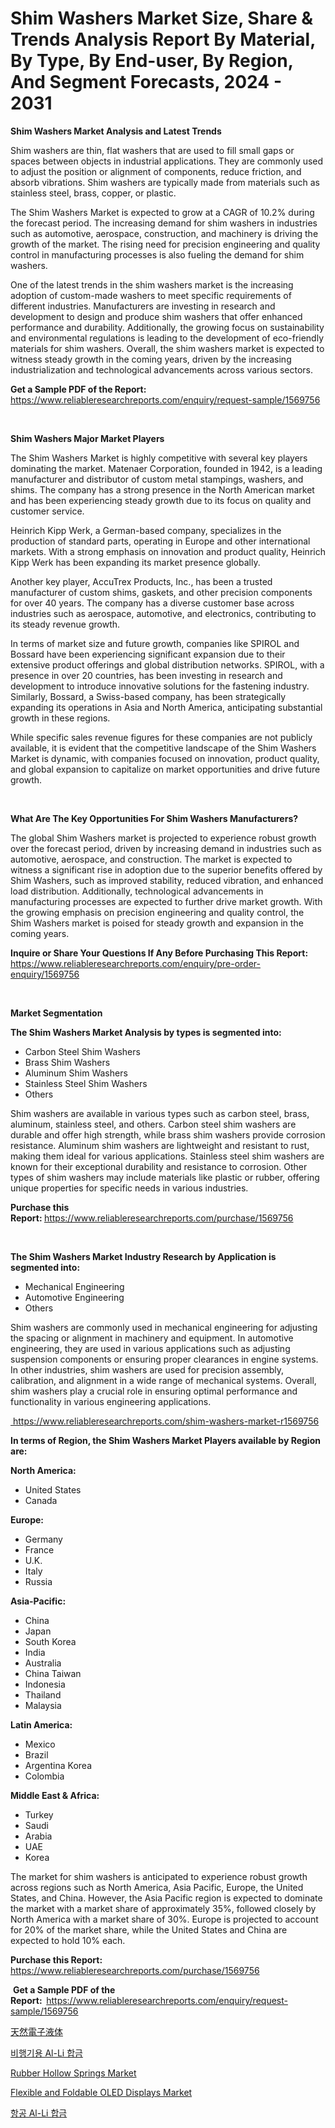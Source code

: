 <p><h1>Shim Washers Market Size, Share & Trends Analysis Report By Material, By Type, By End-user, By Region, And Segment Forecasts, 2024 - 2031</h1></p><p><strong>Shim Washers Market Analysis and Latest Trends</strong></p>
<p><p>Shim washers are thin, flat washers that are used to fill small gaps or spaces between objects in industrial applications. They are commonly used to adjust the position or alignment of components, reduce friction, and absorb vibrations. Shim washers are typically made from materials such as stainless steel, brass, copper, or plastic.</p><p>The Shim Washers Market is expected to grow at a CAGR of 10.2% during the forecast period. The increasing demand for shim washers in industries such as automotive, aerospace, construction, and machinery is driving the growth of the market. The rising need for precision engineering and quality control in manufacturing processes is also fueling the demand for shim washers.</p><p>One of the latest trends in the shim washers market is the increasing adoption of custom-made washers to meet specific requirements of different industries. Manufacturers are investing in research and development to design and produce shim washers that offer enhanced performance and durability. Additionally, the growing focus on sustainability and environmental regulations is leading to the development of eco-friendly materials for shim washers. Overall, the shim washers market is expected to witness steady growth in the coming years, driven by the increasing industrialization and technological advancements across various sectors.</p></p>
<p><strong>Get a Sample PDF of the Report:&nbsp;</strong> <a href="https://www.reliableresearchreports.com/enquiry/request-sample/1569756">https://www.reliableresearchreports.com/enquiry/request-sample/1569756</a></p>
<p>&nbsp;</p>
<p><strong>Shim Washers Major Market Players</strong></p>
<p><p>The Shim Washers Market is highly competitive with several key players dominating the market. Matenaer Corporation, founded in 1942, is a leading manufacturer and distributor of custom metal stampings, washers, and shims. The company has a strong presence in the North American market and has been experiencing steady growth due to its focus on quality and customer service.</p><p>Heinrich Kipp Werk, a German-based company, specializes in the production of standard parts, operating in Europe and other international markets. With a strong emphasis on innovation and product quality, Heinrich Kipp Werk has been expanding its market presence globally.</p><p>Another key player, AccuTrex Products, Inc., has been a trusted manufacturer of custom shims, gaskets, and other precision components for over 40 years. The company has a diverse customer base across industries such as aerospace, automotive, and electronics, contributing to its steady revenue growth.</p><p>In terms of market size and future growth, companies like SPIROL and Bossard have been experiencing significant expansion due to their extensive product offerings and global distribution networks. SPIROL, with a presence in over 20 countries, has been investing in research and development to introduce innovative solutions for the fastening industry. Similarly, Bossard, a Swiss-based company, has been strategically expanding its operations in Asia and North America, anticipating substantial growth in these regions.</p><p>While specific sales revenue figures for these companies are not publicly available, it is evident that the competitive landscape of the Shim Washers Market is dynamic, with companies focused on innovation, product quality, and global expansion to capitalize on market opportunities and drive future growth.</p></p>
<p>&nbsp;</p>
<p><strong>What Are The Key Opportunities For Shim Washers Manufacturers?</strong></p>
<p><p>The global Shim Washers market is projected to experience robust growth over the forecast period, driven by increasing demand in industries such as automotive, aerospace, and construction. The market is expected to witness a significant rise in adoption due to the superior benefits offered by Shim Washers, such as improved stability, reduced vibration, and enhanced load distribution. Additionally, technological advancements in manufacturing processes are expected to further drive market growth. With the growing emphasis on precision engineering and quality control, the Shim Washers market is poised for steady growth and expansion in the coming years.</p></p>
<p><strong>Inquire or Share Your Questions If Any Before Purchasing This Report:</strong> <a href="https://www.reliableresearchreports.com/enquiry/pre-order-enquiry/1569756">https://www.reliableresearchreports.com/enquiry/pre-order-enquiry/1569756</a></p>
<p>&nbsp;</p>
<p><strong>Market Segmentation</strong></p>
<p><strong>The Shim Washers Market Analysis by types is segmented into:</strong></p>
<p><ul><li>Carbon Steel Shim Washers</li><li>Brass Shim Washers</li><li>Aluminum Shim Washers</li><li>Stainless Steel Shim Washers</li><li>Others</li></ul></p>
<p><p>Shim washers are available in various types such as carbon steel, brass, aluminum, stainless steel, and others. Carbon steel shim washers are durable and offer high strength, while brass shim washers provide corrosion resistance. Aluminum shim washers are lightweight and resistant to rust, making them ideal for various applications. Stainless steel shim washers are known for their exceptional durability and resistance to corrosion. Other types of shim washers may include materials like plastic or rubber, offering unique properties for specific needs in various industries.</p></p>
<p><strong>Purchase this Report:&nbsp;</strong><a href="https://www.reliableresearchreports.com/purchase/1569756">https://www.reliableresearchreports.com/purchase/1569756</a></p>
<p>&nbsp;</p>
<p><strong>The Shim Washers Market Industry Research by Application is segmented into:</strong></p>
<p><ul><li>Mechanical Engineering</li><li>Automotive Engineering</li><li>Others</li></ul></p>
<p><p>Shim washers are commonly used in mechanical engineering for adjusting the spacing or alignment in machinery and equipment. In automotive engineering, they are used in various applications such as adjusting suspension components or ensuring proper clearances in engine systems. In other industries, shim washers are used for precision assembly, calibration, and alignment in a wide range of mechanical systems. Overall, shim washers play a crucial role in ensuring optimal performance and functionality in various engineering applications.</p></p>
<p><a href="https://www.reliableresearchreports.com/shim-washers-market-r1569756">&nbsp;https://www.reliableresearchreports.com/shim-washers-market-r1569756</a></p>
<p><strong>In terms of Region, the Shim Washers Market Players available by Region are:</strong></p>
<p>
    <p> <strong> North America: </strong>
        <ul>
            <li>United States</li>
            <li>Canada</li>
        </ul>
        </p> 
    <p> <strong> Europe: </strong>
        <ul>
            <li>Germany</li>
            <li>France</li>
            <li>U.K.</li>
            <li>Italy</li>
            <li>Russia</li>
        </ul>
        </p> 
    <p> <strong> Asia-Pacific: </strong>
        <ul>
            <li>China</li>
            <li>Japan</li>
            <li>South Korea</li>
            <li>India</li>
            <li>Australia</li>
            <li>China Taiwan</li>
            <li>Indonesia</li>
            <li>Thailand</li>
            <li>Malaysia</li>
        </ul>
        </p> 
    <p> <strong> Latin America: </strong>
        <ul>
            <li>Mexico</li>
            <li>Brazil</li>
            <li>Argentina Korea</li>
            <li>Colombia</li>
        </ul>
        </p> 
    <p> <strong> Middle East & Africa: </strong>
        <ul>
            <li>Turkey</li>
            <li>Saudi</li>
            <li>Arabia</li>
            <li>UAE</li>
            <li>Korea</li>
        </ul>
    </p>
    </p>
<p><p>The market for shim washers is anticipated to experience robust growth across regions such as North America, Asia Pacific, Europe, the United States, and China. However, the Asia Pacific region is expected to dominate the market with a market share of approximately 35%, followed closely by North America with a market share of 30%. Europe is projected to account for 20% of the market share, while the United States and China are expected to hold 10% each.</p></p>
<p><strong>Purchase this Report: </strong><a href="https://www.reliableresearchreports.com/purchase/1569756">https://www.reliableresearchreports.com/purchase/1569756</a></p>
<p>&nbsp;<strong>Get a Sample PDF of the Report:&nbsp;&nbsp;</strong><a href="https://www.reliableresearchreports.com/enquiry/request-sample/1569756">https://www.reliableresearchreports.com/enquiry/request-sample/1569756</a></p>
<p><strong></strong></p>
<p><p><a href="https://github.com/RudyBoyer2017/Market-Research-Report-List-1/blob/main/5363950108604.md">天然電子液体</a></p><p><a href="https://github.com/risastia4/Market-Research-Report-List-1/blob/main/7682192103366.md">비행기용 Al-Li 합금</a></p><p><a href="https://github.com/seekum/Market-Research-Report-List-3/blob/main/rubber-hollow-springs-market.md">Rubber Hollow Springs Market</a></p><p><a href="https://issuu.com/reportprime-2/docs/flexible-and-foldable-oled-displays-market-size-20">Flexible and Foldable OLED Displays Market</a></p><p><a href="https://github.com/amuji413411/Market-Research-Report-List-1/blob/main/6494280103365.md">항공 Al-Li 합금</a></p></p>